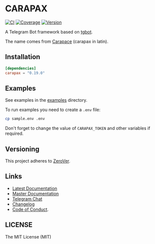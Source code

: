 # CARAPAX

[![CI](https://img.shields.io/github/actions/workflow/status/tg-rs/carapax/ci.yml?branch=master&style=flat-square)](https://github.com/tg-rs/carapax/actions/)
[![Coverage](https://img.shields.io/codecov/c/github/tg-rs/carapax.svg?style=flat-square)](https://codecov.io/gh/tg-rs/carapax)
[![Version](https://img.shields.io/crates/v/carapax.svg?style=flat-square)](https://crates.io/crates/carapax)

A Telegram Bot framework based on [tgbot](https://github.com/tg-rs/tgbot).

The name comes from [Carapace](https://en.wikipedia.org/wiki/Carapace) (carapax in latin).

## Installation

```toml
[dependencies]
carapax = "0.19.0"
```

## Examples

See examples in the [examples](https://github.com/tg-rs/carapax/tree/0.19.0/examples) directory.

To run examples you need to create a `.env` file:

```sh
cp sample.env .env
```

Don't forget to change the value of `CARAPAX_TOKEN` and other variables if required.

## Versioning

This project adheres to [ZeroVer](https://0ver.org/).

## Links

- [Latest Documentation](https://docs.rs/carapax)
- [Master Documentation](https://tg-rs.github.io/carapax/carapax/)
- [Telegram Chat](https://t.me/tgrsusers)
- [Changelog](https://github.com/tg-rs/carapax/tree/0.19.0/CHANGELOG.md)
- [Code of Conduct](https://github.com/tg-rs/carapax/tree/0.19.0/CODE_OF_CONDUCT.md).

## LICENSE

The MIT License (MIT)
